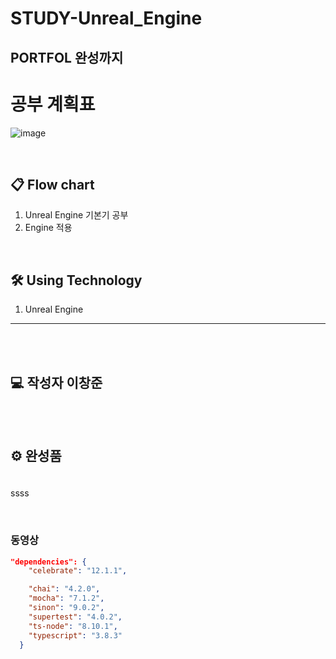 # STUDY-Unreal_Engine

## PORTFOL 완성까지 


# 공부 계획표




![image](https://user-images.githubusercontent.com/68671394/124387673-6ea30e00-dd1a-11eb-91f3-7133b040dbb1.png)


\
[]()
## 📋 Flow chart
1. Unreal Engine 기본기 공부
2. Engine 적용

\
[]()
## 🛠 Using Technology

1. Unreal Engine

---
\
\
[]()
## 💻 작성자 이창준

\
\
[]()
## ⚙️ 완성품
### 
```json

```

ssss

\
[]()
### 동영상
```json
"dependencies": {
    "celebrate": "12.1.1",

    "chai": "4.2.0",
    "mocha": "7.1.2",
    "sinon": "9.0.2",
    "supertest": "4.0.2",
    "ts-node": "8.10.1",
    "typescript": "3.8.3"
  }
```

